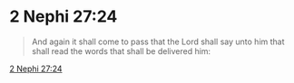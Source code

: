 # 2 Nephi 27:24

> And again it shall come to pass that the Lord shall say unto him that shall read the words that shall be delivered him:

[2 Nephi 27:24](https://www.churchofjesuschrist.org/study/scriptures/bofm/2-ne/27?lang=eng&id=p24#p24)



